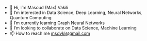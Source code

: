 - 👋 Hi, I’m Masoud (Max) Vakili
- 👀 I’m interested in Data Science, Deep Learning, Neural Networks, Quantum Computing
- 🌱 I’m currently learning Graph Neural Networks
- 💞️ I’m looking to collaborate on Data Science, Machine Learning
- 📫 How to reach me msdvkl@gmail.com

<!---
dashmasoud/dashmasoud is a ✨ special ✨ repository because its `README.md` (this file) appears on your GitHub profile.
You can click the Preview link to take a look at your changes.
--->
